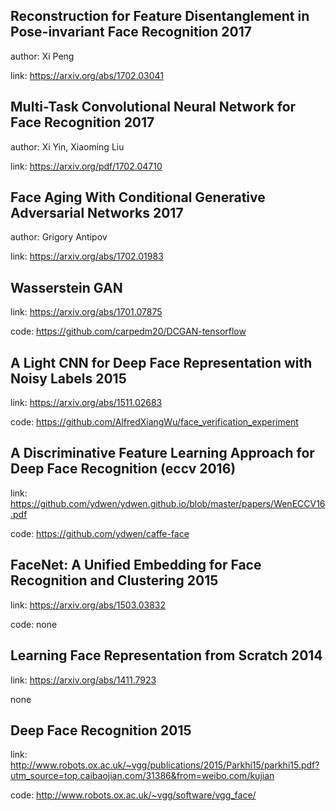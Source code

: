 

## Reconstruction for Feature Disentanglement in Pose-invariant Face Recognition 2017

author: Xi Peng

link: https://arxiv.org/abs/1702.03041

## Multi-Task Convolutional Neural Network for Face Recognition 2017

author: Xi Yin, Xiaoming Liu

link: https://arxiv.org/pdf/1702.04710

## Face Aging With Conditional Generative Adversarial Networks 2017

author: Grigory Antipov

link: https://arxiv.org/abs/1702.01983

## Wasserstein GAN

link: https://arxiv.org/abs/1701.07875

code: https://github.com/carpedm20/DCGAN-tensorflow

## A Light CNN for Deep Face Representation with Noisy Labels 2015

link: https://arxiv.org/abs/1511.02683

code: https://github.com/AlfredXiangWu/face_verification_experiment

## A Discriminative Feature Learning Approach for Deep Face Recognition (eccv 2016)

link: https://github.com/ydwen/ydwen.github.io/blob/master/papers/WenECCV16.pdf

code: https://github.com/ydwen/caffe-face

## FaceNet: A Unified Embedding for Face Recognition and Clustering 2015

link: https://arxiv.org/abs/1503.03832

code: none

## Learning Face Representation from Scratch 2014

link: https://arxiv.org/abs/1411.7923

none

## Deep Face Recognition 2015

link: http://www.robots.ox.ac.uk/~vgg/publications/2015/Parkhi15/parkhi15.pdf?utm_source=top.caibaojian.com/31386&from=weibo.com/kujian

code: http://www.robots.ox.ac.uk/~vgg/software/vgg_face/




